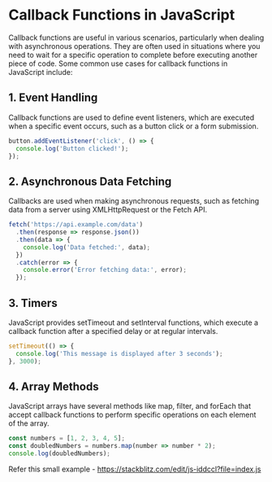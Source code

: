 # Callback Functions in JavaScript

Callback functions are useful in various scenarios, particularly when dealing with asynchronous operations. They are often used in situations where you need to wait for a specific operation to complete before executing another piece of code. Some common use cases for callback functions in JavaScript include:

## 1. Event Handling

Callback functions are used to define event listeners, which are executed when a specific event occurs, such as a button click or a form submission.

```javascript
button.addEventListener('click', () => {
  console.log('Button clicked!');
});
```

## 2. Asynchronous Data Fetching

Callbacks are used when making asynchronous requests, such as fetching data from a server using XMLHttpRequest or the Fetch API.

```javascript
fetch('https://api.example.com/data')
  .then(response => response.json())
  .then(data => {
    console.log('Data fetched:', data);
  })
  .catch(error => {
    console.error('Error fetching data:', error);
  });
```

## 3. Timers

JavaScript provides setTimeout and setInterval functions, which execute a callback function after a specified delay or at regular intervals.

```javascript
setTimeout(() => {
  console.log('This message is displayed after 3 seconds');
}, 3000);
```

## 4. Array Methods

JavaScript arrays have several methods like map, filter, and forEach that accept callback functions to perform specific operations on each element of the array.

```javascript
const numbers = [1, 2, 3, 4, 5];
const doubledNumbers = numbers.map(number => number * 2);
console.log(doubledNumbers);
```

Refer this small example - https://stackblitz.com/edit/js-iddccl?file=index.js

